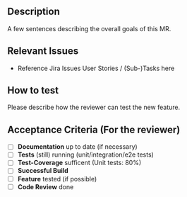 <!-- # Info

⚠️**Please name the title of this merge request like the desired commit message (`conventional commit style`) when merging this MR to master. You may add the related JIRA issue in brackets**⚠️

Example: feat(scope): added contact form to home (JIRA-132) -->

## Description

A few sentences describing the overall goals of this MR.

## Relevant Issues

- Reference Jira Issues User Stories / (Sub-)Tasks here

## How to test

Please describe how the reviewer can test the new feature.

## Acceptance Criteria (For the reviewer)

- [ ] **Documentation** up to date (if necessary)
- [ ] **Tests** (still) running (unit/integration/e2e tests)
- [ ] **Test-Coverage** sufficent (Unit tests: 80%)
- [ ] **Successful Build**
- [ ] **Feature** tested (if possible)
- [ ] **Code Review** done
